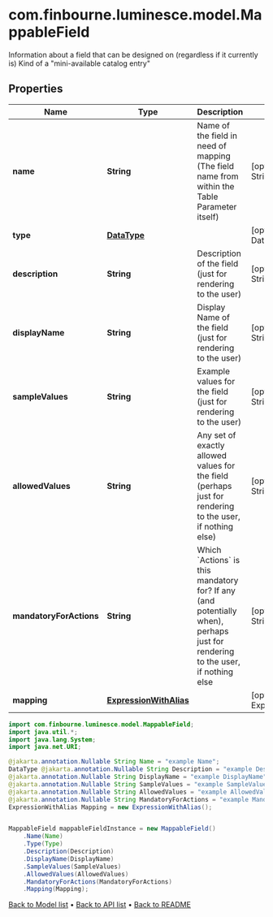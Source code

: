 # com.finbourne.luminesce.model.MappableField
Information about a field that can be designed on (regardless if it currently is) Kind of a \"mini-available catalog entry\"

## Properties

Name | Type | Description | Notes
------------ | ------------- | ------------- | -------------
**name** | **String** | Name of the field in need of mapping (The field name from within the Table Parameter itself) | [optional] [default to String]
**type** | [**DataType**](DataType.md) |  | [optional] [default to DataType]
**description** | **String** | Description of the field (just for rendering to the user) | [optional] [default to String]
**displayName** | **String** | Display Name of the field (just for rendering to the user) | [optional] [default to String]
**sampleValues** | **String** | Example values for the field (just for rendering to the user) | [optional] [default to String]
**allowedValues** | **String** | Any set of exactly allowed values for the field (perhaps just for rendering to the user, if nothing else) | [optional] [default to String]
**mandatoryForActions** | **String** | Which &#x60;Actions&#x60; is this mandatory for? If any (and potentially when), perhaps just for rendering to the user, if nothing else | [optional] [default to String]
**mapping** | [**ExpressionWithAlias**](ExpressionWithAlias.md) |  | [optional] [default to ExpressionWithAlias]

```java
import com.finbourne.luminesce.model.MappableField;
import java.util.*;
import java.lang.System;
import java.net.URI;

@jakarta.annotation.Nullable String Name = "example Name";
DataType @jakarta.annotation.Nullable String Description = "example Description";
@jakarta.annotation.Nullable String DisplayName = "example DisplayName";
@jakarta.annotation.Nullable String SampleValues = "example SampleValues";
@jakarta.annotation.Nullable String AllowedValues = "example AllowedValues";
@jakarta.annotation.Nullable String MandatoryForActions = "example MandatoryForActions";
ExpressionWithAlias Mapping = new ExpressionWithAlias();


MappableField mappableFieldInstance = new MappableField()
    .Name(Name)
    .Type(Type)
    .Description(Description)
    .DisplayName(DisplayName)
    .SampleValues(SampleValues)
    .AllowedValues(AllowedValues)
    .MandatoryForActions(MandatoryForActions)
    .Mapping(Mapping);
```


[Back to Model list](../README.md#documentation-for-models) &#8226; [Back to API list](../README.md#documentation-for-api-endpoints) &#8226; [Back to README](../README.md)
